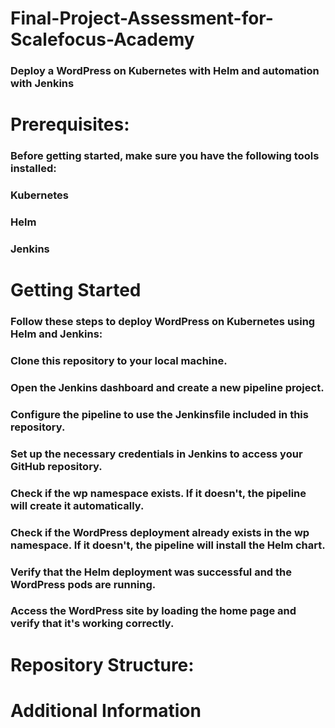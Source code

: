# Final-Project-Assessment-for-Scalefocus-Academy
### Deploy a WordPress on Kubernetes with Helm and automation with Jenkins
# Prerequisites:
### Before getting started, make sure you have the following tools installed:
### Kubernetes
### Helm
### Jenkins
# Getting Started
### Follow these steps to deploy WordPress on Kubernetes using Helm and Jenkins:
### Clone this repository to your local machine.
### Open the Jenkins dashboard and create a new pipeline project.
### Configure the pipeline to use the Jenkinsfile included in this repository.
### Set up the necessary credentials in Jenkins to access your GitHub repository.
### Check if the wp namespace exists. If it doesn't, the pipeline will create it automatically.
### Check if the WordPress deployment already exists in the wp namespace. If it doesn't, the pipeline will install the Helm chart.
### Verify that the Helm deployment was successful and the WordPress pods are running.
### Access the WordPress site by loading the home page and verify that it's working correctly.
# Repository Structure:

# Additional Information
